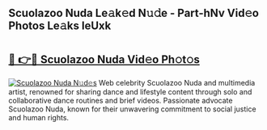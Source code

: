 ## Scuolazoo Nuda Le𝚊k𝚎d N𝚞𝚍e - Part-hNv Vid𝚎o Photos Le𝚊ks leUxk

# <h2><a href="http://fbbfp9f.evod.top/?m=Scuolazoo+Nuda">🔗 👉🔴 Scuolazoo Nuda Vid𝚎o Ph𝚘t𝚘s</a></h2>

[![Scuolazoo Nuda N𝚞d𝚎s](https://i.imgur.com/8V9OHl7.gif)](http://fbbfp9f.evod.top/?m=Scuolazoo+Nuda)
Web celebrity Scuolazoo Nuda and multimedia artist, renowned for sharing dance and lifestyle content through solo and collaborative dance routines and brief videos. Passionate advocate Scuolazoo Nuda, known for their unwavering commitment to social justice and human rights. 
